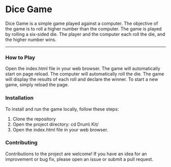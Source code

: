 <h1>Dice Game</h1>
Dice Game is a simple game played against a computer. The objective of the game is to roll a higher number than the computer. The game is played by rolling a six-sided die. The player and the computer each roll the die, and the higher number wins.
<hr>
<h3>How to Play</h3>
Open the index.html file in your web browser.
The game will automatically start on page reload.
The computer will automatically roll the die.
The game will display the results of each roll and declare the winner.
To start a new game, simply reload the page.

<h3>Installation</h3>
<p>To install and run the game locally, follow these steps:</p>
<ol>
<li>Clone the repository</li>
<li>Open the project directory: cd Drum\ Kit/</li>
<li>Open the index.html file in your web browser.</li>
</ol>
<h3>Contributing</h3>
Contributions to the project are welcome! If you have an idea for an improvement or bug fix, please open an issue or submit a pull request.
